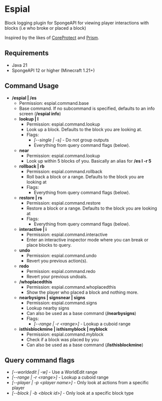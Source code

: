 # Espial
Block logging plugin for SpongeAPI for viewing player interactions with blocks (i.e who broke or placed a block)

Inspired by the likes of [CoreProtect](https://www.spigotmc.org/resources/coreprotect.8631/) and [Prism](https://github.com/darkhelmet-gaming/Prism).

## Requirements
* Java 21
* SpongeAPI 12 or higher (Minecraft 1.21+)

## Command Usage
* **/espial | /es**
  * Permission: espial.command.base
  * Base command. If no subcommand is specified, defaults to an info screen (**/espial info**)
  * **lookup | l**
    * Permission: espial.command.lookup
    * Look up a block. Defaults to the block you are looking at.
    * Flags:
      *  *[--single | -s]* - Do not group outputs
      *  Everything from query command flags (below).
  * **near**
    * Permission: espial.command.lookup
    * Look up within 5 blocks of you. Basically an alias for **/es l -r 5**
  * **rollback | rb**
    * Permission: espial.command.rollback
    * Roll back a block or a range. Defaults to the block you are looking at
    * Flags:
      * Everything from query command flags (below).
  * **restore | rs**
    * Permission: espial.command.restore
    * Restore a block or a range. Defaults to the block you are looking at
    * Flags:
      * Everything from query command flags (below).
  * **interactive | i**
    * Permission: espial.command.interactive
    * Enter an interactive inspector mode where you can break or place blocks to query.
  * **undo**
    * Permission: espial.command.undo
    * Revert you previous action(s).
  * **redo**
    * Permission: espial.command.redo
    * Revert your previous undoals.
  * **/whoplacedthis**
    * Permission: espial.command.whoplacedthis
    * Show the player who placed a block and nothing more.
  * **nearbysigns | signsnear | signs**
    * Permission: espial.command.signs
    * Lookup nearby signs
    * Can also be used as a base command (**/nearbysigns**)
    * Flags: 
      * *[--range | -r \<range\>]* - Lookup a cuboid range
  * **isthisblockmine | isthismyblock | myblock**
    * Permission: espial.command.myblock
    * Check if a block was placed by you
    * Can also be used as a base command (**/isthisblockmine**)

## Query command flags
*  *[--worldedit | -w]* - Use a WorldEdit range
*  *[--range | -r \<range\>]* - Lookup a cuboid range
*  *[--player | -p \<player name\>]* - Only look at actions from a specific player
*  *[--block | -b \<block id\>]* - Only look at a specific block type
